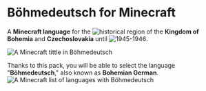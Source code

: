 # Böhmedeutsch for Minecraft
A **Minecraft language** for the ![historical region](https://en.wikipedia.org/wiki/Province_of_German_Bohemia) of the **Kingdom of Bohemia** and **Czechoslovakia** until ![1945-1946](https://en.wikipedia.org/wiki/Expulsion_of_Germans_from_Czechoslovakia).

![A Minecraft tittle in Böhmedeutsch](https://github.com/Skymmel/mclang-boehmedeutsch/blob/main/img/title.png?raw=true)

Thanks to this pack, you will be able to select the language "**Böhmedeutsch**," also known as **Bohemian German**.
![A Minecraft list of languages with Böhmedeutsch](https://github.com/Skymmel/mclang-boehmedeutsch/blob/main/img/langs.png?raw=true)
